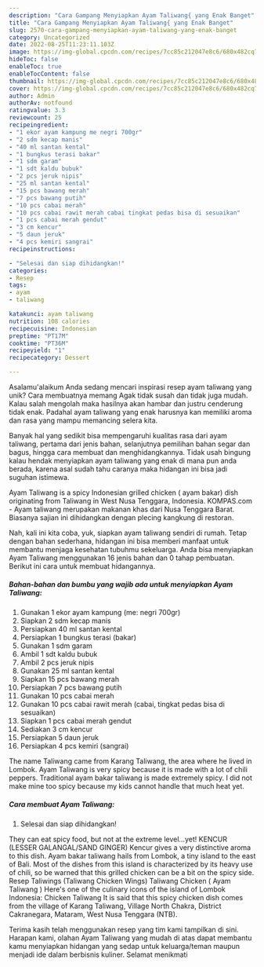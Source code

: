 ```yaml
---
description: "Cara Gampang Menyiapkan Ayam Taliwang{ yang Enak Banget"
title: "Cara Gampang Menyiapkan Ayam Taliwang{ yang Enak Banget"
slug: 2570-cara-gampang-menyiapkan-ayam-taliwang-yang-enak-banget
category: Uncategorized
date: 2022-08-25T11:23:11.103Z
image: https://img-global.cpcdn.com/recipes/7cc85c212047e8c6/680x482cq70/ayam-taliwang-foto-resep-utama.jpg
hideToc: false
enableToc: true
enableTocContent: false
thumbnail: https://img-global.cpcdn.com/recipes/7cc85c212047e8c6/680x482cq70/ayam-taliwang-foto-resep-utama.jpg
cover: https://img-global.cpcdn.com/recipes/7cc85c212047e8c6/680x482cq70/ayam-taliwang-foto-resep-utama.jpg
author: Admin
authorAv: notfound
ratingvalue: 3.3
reviewcount: 25
recipeingredient:
- "1 ekor ayam kampung me negri 700gr"
- "2 sdm kecap manis"
- "40 ml santan kental"
- "1 bungkus terasi bakar"
- "1 sdm garam"
- "1 sdt kaldu bubuk"
- "2 pcs jeruk nipis"
- "25 ml santan kental"
- "15 pcs bawang merah"
- "7 pcs bawang putih"
- "10 pcs cabai merah"
- "10 pcs cabai rawit merah cabai tingkat pedas bisa di sesuaikan"
- "1 pcs cabai merah gendut"
- "3 cm kencur"
- "5 daun jeruk"
- "4 pcs kemiri sangrai"
recipeinstructions:

- "Selesai dan siap dihidangkan!"
categories:
- Resep
tags:
- ayam
- taliwang

katakunci: ayam taliwang 
nutrition: 108 calories
recipecuisine: Indonesian
preptime: "PT17M"
cooktime: "PT36M"
recipeyield: "1"
recipecategory: Dessert

---
```



Asalamu'alaikum Anda sedang mencari inspirasi resep ayam taliwang yang unik? Cara membuatnya memang Agak tidak susah dan tidak juga mudah. Kalau salah mengolah maka hasilnya akan hambar dan justru cenderung tidak enak. Padahal ayam taliwang yang enak harusnya kan memiliki aroma dan rasa yang mampu memancing selera kita.


Banyak hal yang sedikit bisa mempengaruhi kualitas rasa dari ayam taliwang, pertama dari jenis bahan, selanjutnya pemilihan bahan segar dan bagus, hingga cara membuat dan menghidangkannya. Tidak usah bingung kalau hendak menyiapkan ayam taliwang yang enak di mana pun anda berada, karena asal sudah tahu caranya maka hidangan ini bisa jadi suguhan istimewa.

Ayam Taliwang is a spicy Indonesian grilled chicken ( ayam bakar) dish originating from Taliwang in West Nusa Tenggara, Indonesia. KOMPAS.com - Ayam taliwang merupakan makanan khas dari Nusa Tenggara Barat. Biasanya sajian ini dihidangkan dengan plecing kangkung di restoran.


Nah, kali ini kita coba, yuk, siapkan ayam taliwang sendiri di rumah. Tetap dengan bahan sederhana, hidangan ini bisa memberi manfaat untuk membantu menjaga kesehatan tubuhmu sekeluarga. Anda bisa menyiapkan Ayam Taliwang menggunakan 16 jenis bahan dan 0 tahap pembuatan. Berikut ini cara untuk membuat hidangannya.

<!--inarticleads1-->

##### Bahan-bahan dan bumbu yang wajib ada untuk menyiapkan Ayam Taliwang:

1. Gunakan 1 ekor ayam kampung (me: negri 700gr)
1. Siapkan 2 sdm kecap manis
1. Persiapkan 40 ml santan kental
1. Persiapkan 1 bungkus terasi (bakar)
1. Gunakan 1 sdm garam
1. Ambil 1 sdt kaldu bubuk
1. Ambil 2 pcs jeruk nipis
1. Gunakan 25 ml santan kental
1. Siapkan 15 pcs bawang merah
1. Persiapkan 7 pcs bawang putih
1. Gunakan 10 pcs cabai merah
1. Gunakan 10 pcs cabai rawit merah (cabai, tingkat pedas bisa di sesuaikan)
1. Siapkan 1 pcs cabai merah gendut
1. Sediakan 3 cm kencur
1. Persiapkan 5 daun jeruk
1. Persiapkan 4 pcs kemiri (sangrai)


The name Taliwang came from Karang Taliwang, the area where he lived in Lombok. Ayam Taliwang is very spicy because it is made with a lot of chili peppers. Traditional ayam bakar taliwang is made extremely spicy. I did not make mine too spicy because my kids cannot handle that much heat yet. 

<!--inarticleads2-->

##### Cara membuat Ayam Taliwang:


1. Selesai dan siap dihidangkan!

They can eat spicy food, but not at the extreme level…yet! KENCUR (LESSER GALANGAL/SAND GINGER) Kencur gives a very distinctive aroma to this dish. Ayam bakar taliwang hails from Lombok, a tiny island to the east of Bali. Most of the dishes from this island is characterized by its heavy use of chili, so be warned that this grilled chicken can be a bit on the spicy side. Resep Taliwings (Taliwang Chicken Wings) Taliwang Chicken ( Ayam Taliwang ) Here&#39;s one of the culinary icons of the island of Lombok Indonesia: Chicken Taliwang It is said that this spicy chicken dish comes from the village of Karang Taliwang, Village North Chakra, District Cakranegara, Mataram, West Nusa Tenggara (NTB). 

Terima kasih telah menggunakan resep yang tim kami tampilkan di sini. Harapan kami, olahan Ayam Taliwang yang mudah di atas dapat membantu kamu menyiapkan hidangan yang sedap untuk keluarga/teman maupun menjadi ide dalam berbisnis kuliner. Selamat menikmati
